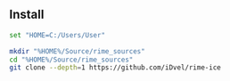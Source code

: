 ## Install

```sh
set "HOME=C:/Users/User"
```

```sh
mkdir "%HOME%/Source/rime_sources"
cd "%HOME%/Source/rime_sources"
git clone --depth=1 https://github.com/iDvel/rime-ice
```